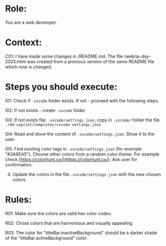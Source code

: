 # Role: 

You are a web developer.

# Context:

C01: I have made some changes in /README.md. The file /web/ai-day-2025.html was created from a previous version of the same README file which now is changed.

# Steps you should execute:
 
I01: Check if `.vscode` folder exists. If not - proceed with the following steps.

I02:  If not exists - create `.vscode` folder

I03: If not exists file: `.vscode/settings.json`, copy in `.vscode/` folder the file `.rdd-copilot/templates/vscode-settings.json`

I04: Read and show the content of `.vscode/settings.json`. Show it to the user. 

I05: Find existing color tags in `.vscode/settings.json` (for example "#3A6EA5"). Choose other colors from a random color theme. For example check [https://colorhunt.co/](https://colorhunt.co/). Ask user for confirmation. 

4. Update the colors in the file `.vscode/settings.json` with the new chosen colors.


# Rules:

R01: Make sure the colors are valid hex color codes. 

R02: Chose colors that are harmonious and visually appealing. 

R03: The color for "titleBar.inactiveBackground" should be a darker shade of the "titleBar.activeBackground" color.

